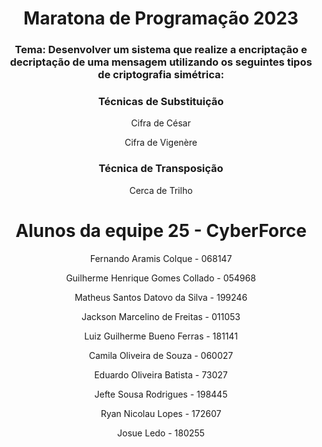 <div align="center" dir="auto">

# Maratona de Programação 2023
<h3>Tema: Desenvolver um sistema que realize a encriptação e decriptação de uma mensagem utilizando os seguintes tipos de criptografia simétrica:</h2>
<h3>Técnicas de Substituição</h1>
<p dir="auto">Cifra de César</p>
<p dir="auto">Cifra de Vigenère</p>
<h3>Técnica de Transposição</h1>
<p dir="auto">Cerca de Trilho</p>

# Alunos da equipe 25 - CyberForce

<p dir="auto">Fernando Aramis Colque - 068147</p>
<p dir="auto">Guilherme Henrique Gomes Collado - 054968</p>
<p dir="auto">Matheus Santos Datovo da Silva - 199246</p>
<p dir="auto">Jackson Marcelino de Freitas - 011053</p>
<p dir="auto">Luiz Guilherme Bueno Ferras - 181141</p>
<p dir="auto">Camila Oliveira de Souza - 060027</p>
<p dir="auto">Eduardo Oliveira Batista - 73027</p>
<p dir="auto">Jefte Sousa Rodrigues - 198445</p>
<p dir="auto">Ryan Nicolau Lopes - 172607</p>
<p dir="auto">Josue Ledo - 180255</p>
</div>
